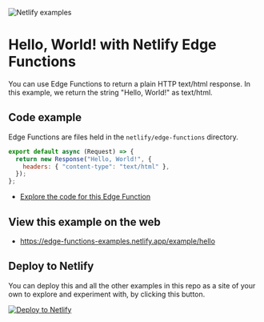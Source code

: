 ![Netlify examples](https://user-images.githubusercontent.com/5865/159468750-df1c2783-39b2-40da-9c0f-971f72a7ea3f.png)

# Hello, World! with Netlify Edge Functions

You can use Edge Functions to return a plain HTTP text/html response. In this example, we return the string "Hello,
World!" as text/html.

## Code example

Edge Functions are files held in the `netlify/edge-functions` directory.

```js
export default async (Request) => {
  return new Response("Hello, World!", {
    headers: { "content-type": "text/html" },
  });
};
```

- [Explore the code for this Edge Function](../../netlify/edge-functions/hello.js)

## View this example on the web

- https://edge-functions-examples.netlify.app/example/hello

## Deploy to Netlify

You can deploy this and all the other examples in this repo as a site of your own to explore and experiment with, by
clicking this button.

[![Deploy to Netlify](https://www.netlify.com/img/deploy/button.svg)](https://app.netlify.com/start/deploy?repository=https://github.com/netlify/edge-functions-examples)
